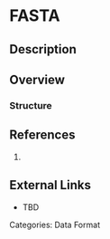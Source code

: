 # FASTA #
## Description ##
## Overview ##
### Structure ###



## References ##
1.

## External Links ##
* TBD

Categories: Data Format
